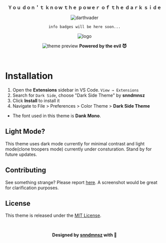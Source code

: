 &ensp;
<div align="center">

**Ｙｏｕ  ｄｏｎ＇ｔ  ｋｎｏｗ  ｔｈｅ  ｐｏｗｅｒ  ｏｆ  ｔｈｅ ｄａｒｋ  ｓｉｄｅ**

<img  src="https://64.media.tumblr.com/745c49571857450dd4698b07f3aba16f/tumblr_oy0zcpPgSY1w8mobyo4_540.gifv" alt="darthvader"/>


    info badges will be here soon...

<img  src="https://i.hizliresim.com/tr03WX.png" alt="logo"/>

![theme preview](https://i.hizliresim.com/eJEQYe.png)
**Powered by the evil 😈**

</div>

&ensp;


# Installation

1. Open the **Extensions** sidebar in VS Code. `View → Extensions`
1. Search for `Dark Side`, choose "Dark Side Theme" by **snndmnsz**
1. Click **Install** to install it
1. Navigate to File > Preferences > Color Theme > **Dark Side Theme**


- The font used in this theme is **Dank Mono**.


## Light Mode?
This theme uses dark mode currently for minimal contrast and light mode(clone troopers mode) currently under consturation. Stand by for future updates.


## Contributing
See something strange? Please report [here](Https://Github.Com/Snndmnsz). A screenshot would be great for clarification purposes. 

## License
This theme is released under the [MIT License](https://github.com/snndmnsz/dark-side-theme/master/license.md).


<div align="center">
&ensp;

**Designed by [snndmnsz](Https://Github.Com/Snndmnsz) with 🍌**


</div>